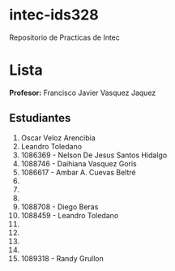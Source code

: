 # intec-ids328
Repositorio de Practicas de Intec


# Lista

**Profesor:** Francisco Javier Vasquez Jaquez

## Estudiantes


1. Oscar Veloz Arencibia
2. Leandro Toledano
3. 1086369 - Nelson De Jesus Santos Hidalgo
4. 1088746 - Daihiana Vasquez Goris
5. 1086617 - Ambar A. Cuevas Beltré
6.
7. 
8. 
9. 1088708 - Diego Beras
10. 1088459 - Leandro Toledano
11.
12.
13.
14.
15. 1089318 - Randy Grullon
